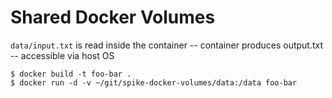 # Shared Docker Volumes 

`data/input.txt` is read inside the container -- container produces output.txt -- accessible via host OS

```
$ docker build -t foo-bar . 
$ docker run -d -v ~/git/spike-docker-volumes/data:/data foo-bar
```